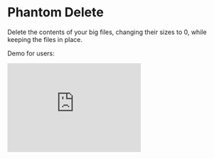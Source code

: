 # Phantom Delete

Delete the contents of your big files, changing their sizes to 0, while keeping the files in place.

Demo for users:
<div>
<iframe width="300" height="200" frameborder="0" allowfullscreen src="https://www.youtube.com/embed/bdB_s8eonWU?vq=hd1080">
</iframe>
</div>
